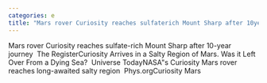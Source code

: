```yaml
---
categories: e
title: "Mars rover Curiosity reaches sulfaterich Mount Sharp after 10year journey  The Register"
---
```

Mars rover Curiosity reaches sulfate-rich Mount Sharp after 10-year journey&nbsp;&nbsp;The RegisterCuriosity Arrives in a Salty Region of Mars. Was it Left Over From a Dying Sea?&nbsp;&nbsp;Universe TodayNASA"s Curiosity Mars rover reaches long-awaited salty region&nbsp;&nbsp;Phys.orgCuriosity Mars 